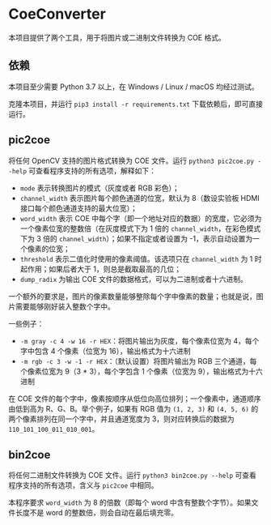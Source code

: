 # CoeConverter

本项目提供了两个工具，用于将图片或二进制文件转换为 COE 格式。

## 依赖

本项目至少需要 Python 3.7 以上，在 Windows / Linux / macOS 均经过测试。

克隆本项目，并运行 `pip3 install -r requirements.txt` 下载依赖后，即可直接运行。

## pic2coe

将任何 OpenCV 支持的图片格式转换为 COE 文件。运行 `python3 pic2coe.py --help` 可查看程序支持的所有选项，解释如下：

* `mode` 表示转换图片的模式（灰度或者 RGB 彩色）；
* `channel_width` 表示图片每个颜色通道的位宽，默认为 8（数设实验板 HDMI 接口每个颜色通道支持的最大位宽）；
* `word_width` 表示 COE 中每个字（即一个地址对应的数据）的宽度，它必须为一个像素位宽的整数倍（在灰度模式下为 1 倍的 `channel_width`，在彩色模式下为 3 倍的 `channel_width`）；如果不指定或者设置为 -1，表示自动设置为一个像素的位宽；
* `threshold` 表示二值化时使用的像素阈值。该选项只在 `channel_width` 为 1 时起作用；如果后者大于 1，则总是截取最高的几位；
* `dump_radix` 为输出 COE 文件的数据格式，可以为二进制或者十六进制。

一个额外的要求是，图片的像素数量能够整除每个字中像素的数量；也就是说，图片需要能够刚好装入整数个字中。

一些例子：

* `-m gray -c 4 -w 16 -r HEX`：将图片输出为灰度，每个像素位宽为 4，每个字中包含 4 个像素（位宽为 16），输出格式为十六进制
* `-m rgb -c 3 -w -1 -r HEX`：（默认设置）将图片输出为 RGB 三个通道，每个像素位宽为 9（3 * 3），每个字包含 1 个像素（位宽为 9），输出格式为十六进制

在 COE 文件的每个字中，像素按顺序从低位向高位排列；一个像素中，通道顺序由低到高为 R、G、B。举个例子，如果有 RGB 值为 `(1, 2, 3)` 和 `(4, 5, 6)` 的两个像素排列在同一个字中，并且通道宽度为 3，则对应转换后的数据为 `110_101_100_011_010_001`。

## bin2coe

将任何二进制文件转换为 COE 文件。运行 `python3 bin2coe.py --help` 可查看程序支持的所有选项，含义与 `pic2coe` 中相同。

本程序要求 `word_width` 为 8 的倍数（即每个 word 中含有整数个字节）。如果文件长度不是 word 的整数倍，则会自动在最后填充零。
